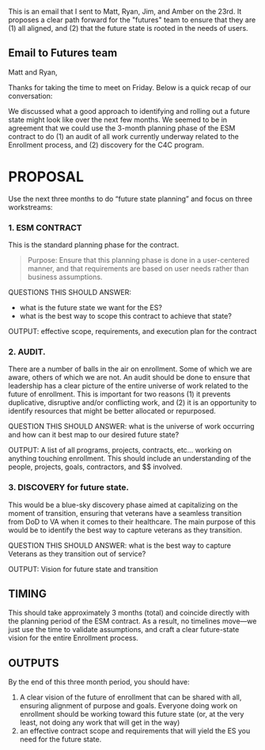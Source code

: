 This is an email that I sent to Matt, Ryan, Jim, and Amber on the 23rd. It proposes a clear path forward for the "futures" team to ensure that they are (1) all aligned, and (2) that the future state is rooted in the needs of users. 

## Email to Futures team

Matt and Ryan,

Thanks for taking the time to meet on Friday. Below is a quick recap of our conversation:

We discussed what a good approach to identifying and rolling out a future state might look like over the next few months. We seemed to be in agreement that we could use the 3-month planning phase of the ESM contract to do (1) an audit of all work currently underway related to the Enrollment process, and (2) discovery for the C4C program.

# PROPOSAL
Use the next three months to do “future state planning” and focus on three workstreams:

### 1. ESM CONTRACT 
This is the standard planning phase for the contract. 

> Purpose: Ensure that this planning phase is done in a user-centered manner, and that requirements are based on user needs rather than business assumptions.

QUESTIONS THIS SHOULD ANSWER: 
+ what is the future state we want for the ES? 
+ what is the best way to scope this contract to achieve that state?

OUTPUT: effective scope, requirements, and execution plan for the contract

### 2. AUDIT. 
There are a number of balls in the air on enrollment. Some of which we are aware, others of which we are not. An audit should be done to ensure that leadership has a clear picture of the entire universe of work related to the future of enrollment. This is important for two reasons (1) it prevents duplicative, disruptive and/or conflicting work, and (2) it is an opportunity to identify resources that might be better allocated or repurposed.

QUESTION THIS SHOULD ANSWER: what is the universe of work occurring and how can it best map to our desired future state?

OUTPUT: A list of all programs, projects, contracts, etc… working on anything touching enrollment. This should include an understanding of the people, projects, goals, contractors, and $$ involved.

### 3. DISCOVERY for future state. 
This would be a blue-sky discovery phase aimed at capitalizing on the moment of transition, ensuring that veterans have a seamless transition from DoD to VA when it comes to their healthcare. The main purpose of this would be to identify the best way to capture veterans as they transition.

QUESTION THIS SHOULD ANSWER: what is the best way to capture Veterans as they transition out of service?

OUTPUT: Vision for future state and transition 

## TIMING
This should take approximately 3 months (total) and coincide directly with the planning period of the ESM contract. As a result, no timelines move—we just use the time to validate assumptions, and craft a clear future-state vision for the entire Enrollment process.

## OUTPUTS
By the end of this three month period, you should have:
1.	A clear vision of the future of enrollment that can be shared with all, ensuring alignment of purpose and goals. Everyone doing work on enrollment should be working toward this future state (or, at the very least, not doing any work that will get in the way)
2.	an effective contract scope and requirements that will yield the ES you need for the future state.
